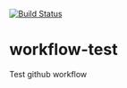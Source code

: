 [![Build Status](https://github.com/juliovr/workflow-test/workflows/Go/badge.svg)](https://github.com/juliovr/workflow-test/actions)

# workflow-test
Test github workflow
